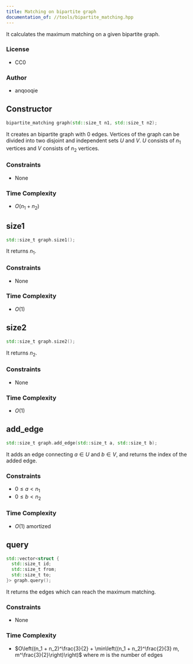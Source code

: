 ```yaml
---
title: Matching on bipartite graph
documentation_of: //tools/bipartite_matching.hpp
---
```


It calculates the maximum matching on a given bipartite graph.

### License
- CC0

### Author
- anqooqie

## Constructor
```cpp
bipartite_matching graph(std::size_t n1, std::size_t n2);
```

It creates an bipartite graph with $0$ edges.
Vertices of the graph can be divided into two disjoint and independent sets $U$ and $V$.
$U$ consists of $n_1$ vertices and $V$ consists of $n_2$ vertices.

### Constraints
- None

### Time Complexity
- $O(n_1 + n_2)$

## size1
```cpp
std::size_t graph.size1();
```

It returns $n_1$.

### Constraints
- None

### Time Complexity
- $O(1)$

## size2
```cpp
std::size_t graph.size2();
```

It returns $n_2$.

### Constraints
- None

### Time Complexity
- $O(1)$

## add_edge
```cpp
std::size_t graph.add_edge(std::size_t a, std::size_t b);
```

It adds an edge connecting $a \in U$ and $b \in V$, and returns the index of the added edge.

### Constraints
- $0 \leq a < n_1$
- $0 \leq b < n_2$

### Time Complexity
- $O(1)$ amortized

## query
```cpp
std::vector<struct {
  std::size_t id;
  std::size_t from;
  std::size_t to;
}> graph.query();
```

It returns the edges which can reach the maximum matching. 

### Constraints
- None

### Time Complexity
- $O\left((n_1 + n_2)^\frac{3}{2} + \min\left((n_1 + n_2)^\frac{2}{3} m, m^\frac{3}{2}\right)\right)$ where $m$ is the number of edges
